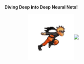 **Diving Deep into Deep Neural Nets!**  

<div style="display: flex; justify-content: center; align-items: center;">
    <img src="https://github.com/ragitu5552/ragitu5552/blob/master/naruto.gif" width="150">
    <img src="https://github.com/user-attachments/assets/754f7f48-57b4-4b8f-9054-b21ef7803698" width="200" align="right">
</div>

